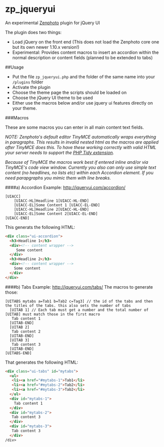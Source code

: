 zp_jqueryui
===========

An experimental [Zenphoto](http://www.zenphoto.org) plugin for jQuery UI

The plugin does two things:
- Load jQuery on the front end (This does not load the Zenphoto core one but its own newer 1.10.x version!)
- Experimental: Provides content macros to insert an accordion within the normal description or content fields (planned to be extended to tabs)

##Usage
- Put the file `zp_jqueryui.php` and the folder of the same name into your `/plugins` folder
- Activate the plugin
- Choose the theme page the scripts should be loaded on
- Choose the jQuery UI theme to be used
- Either use the macros below and/or use jquery ui features directly on your theme.

###Macros

These are some macros you can enter in all main content text fields.

*NOTE: Zenphoto's default editor TinyMCE automatically wraps everything in paragraphs. This results in invalid nested html as the macros are applied after TinyMCE does this. To have these working correctly with valid HTML your server needs to support the [PHP Tidy extension](http://www.php.net/manual/en/book.tidy.php).*

*Because of TinyMCE the macros work best if entered inline and/or via TinyMCE's code view window. Currently you also can only use simple text content (no headlines, no lists etc) within each Accordion element. If you need parapgraphs you mimic them with line breaks.*

####a) Accordion
Example: http://jqueryui.com/accordion/

```
[UIACC]
    [UIACC-HL]Headline 1[UIACC-HL-END]
    [UIACC-EL]Some Content 1 [UIACC-EL-END]
    [UIACC-HL]Headline 2[UIACC-HL-END]
    [UIACC-EL]Some Content 2[UIACC-EL-END]
[UIACC-END]
```

This generats the following HTML:

``` html 
<div class="ui-accordion">
  <h3>Headline 1</h3>
  <div><!-- content wrapper -->
     Some content
  </div>
  <h3>Headline 2</h3>
  <div><!-- content wrapper -->
    Some content
  </div>
</div>
```

####b) Tabs
Example: http://jqueryui.com/tabs/
The macros to generate those:
```
[UITABS mytabs a=Tab1 b=Tab2 c=Tag3] // the id of the tabs and then the titles of the tabs. this also sets the number of tabs
  [UITAB 1] // Each tab must get a number and the total number of [UITAB] must match those in the first macro
   Tab content 1
  [UITAB-END]
  [UITAB 2]
   Tab content 2
  [UITAB-END]
  [UITAB 3]
   Tab content 3
  [UITAB-END]
[UITABS-END]
```

That generates the following HTML:

```html
<div class="ui-tabs" id="mytabs">
  <ul>
   <li><a href="#mytabs-1">Tab1</li>
   <li><a href="#mytabs-2">Tab2</li>
   <li><a href="#mytabs-3">Tab2</li>
  </ul>
  <div id="mytabs-1">
    Tab content 1
  </div>
  <div id="mytabs-2">
   Tab content 3
  </div>
  <div id="mytabs-3">
   Tab content 3
  </div>
/div>
```
